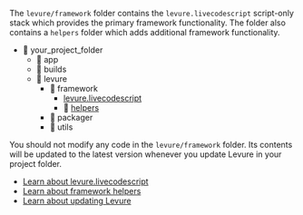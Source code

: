 The `levure/framework` folder contains the `levure.livecodescript` script-only stack which provides the primary framework functionality. The folder also contains a `helpers` folder which adds additional framework functionality.

* :open_file_folder: your_project_folder
  - :file_folder: app
  - :file_folder: builds
  - :open_file_folder: levure
    - :open_file_folder: framework
      - [levure.livecodescript](levure.livecodescript)
      - :file_folder: [helpers](framework-helpers)
    - :file_folder: packager
    - :file_folder: utils

You should not modify any code in the `levure/framework` folder. Its contents will be updated to the latest version whenever you update Levure in your project folder.

* [Learn about levure.livecodescript](levure.livecodescript)
* [Learn about framework helpers](framework-helpers)
* [Learn about updating Levure](Updating-Levure)
